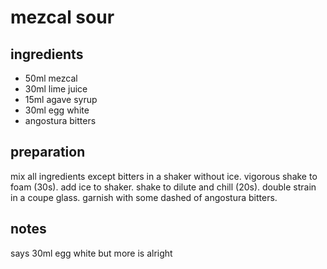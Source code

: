 # mezcal sour

## ingredients

- 50ml mezcal
- 30ml lime juice
- 15ml agave syrup
- 30ml egg white
- angostura bitters

## preparation

mix all ingredients except bitters in a shaker without ice. vigorous shake to foam (30s). add ice to shaker. shake to dilute and chill (20s). double strain in a coupe glass. garnish with some dashed of angostura bitters.

## notes

says 30ml egg white but more is alright

